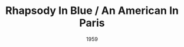 ---
discogs_id: 2802629
discogs_master_id: 112264
title: Rhapsody In Blue / An American In Paris
artists: ['Leonard Bernstein']
date: 1959
genre: ['Classical']
image: Rhapsody In Blue - An American In Paris-2802629.jpg
label: Columbia Masterworks
country: US
styles: ['Modern Classical']
video: https://www.youtube.com/watch?v=4jVh5cZ_ZvM
category: Classical
---